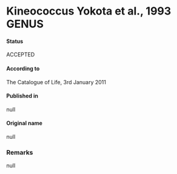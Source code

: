 # Kineococcus Yokota et al., 1993 GENUS

#### Status
ACCEPTED

#### According to
The Catalogue of Life, 3rd January 2011

#### Published in
null

#### Original name
null

### Remarks
null